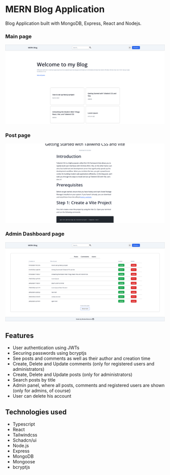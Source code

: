 # MERN Blog Application

Blog Application built with MongoDB, Express, React and Nodejs.

### Main page

![main_page](main_page.png)

### Post page

![post_page](post_page.png)

### Admin Dashboard page

![admin_dashboard_page](admin_dashboard.png)

## Features

- User authentication using JWTs
- Securing passwords using bcryptjs
- See posts and comments as well as their author and creation time
- Create, Delete and Update comments (only for registered users and administrators)
- Create, Delete and Update posts (only for administrators)
- Search posts by title
- Admin panel, where all posts, comments and registered users are shown (only for admins, of course)
- User can delete his account

## Technologies used

- Typescript
- React
- Tailwindcss
- Schadcn/ui
- Node.js
- Express
- MongoDB
- Mongoose
- bcryptjs
